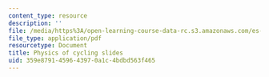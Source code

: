```yaml
---
content_type: resource
description: ''
file: /media/https%3A/open-learning-course-data-rc.s3.amazonaws.com/es-010-chemistry-of-sports-spring-2013/359e8791459643970a1c4bdbd563f465_MITES_010S13_lec6.pdf
file_type: application/pdf
resourcetype: Document
title: Physics of cycling slides
uid: 359e8791-4596-4397-0a1c-4bdbd563f465
---
```

